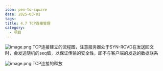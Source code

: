 ```yaml
---
icon: pen-to-square
date: 2025-03-01
tags: 
title: 4.7 TCP连接管理
category:
  - 项目
---
```

![image.png](https://cdn.jsdelivr.net/gh/fakeppa/blog-img/20250301144257.png)
TCP连接建立的流程图，注意服务器处于SYN-RCVD在发送回文时，会发送随机的seq值，以保证传输的安全性，即不与客户端的发送的数据联系

![image.png](https://cdn.jsdelivr.net/gh/fakeppa/blog-img/20250301144341.png)
TCP连接的释放